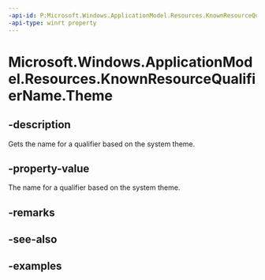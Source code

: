 ```yaml
---
-api-id: P:Microsoft.Windows.ApplicationModel.Resources.KnownResourceQualifierName.Theme
-api-type: winrt property
---
```


# Microsoft.Windows.ApplicationModel.Resources.KnownResourceQualifierName.Theme

<!--
public static string Theme { get; }
-->


## -description

Gets the name for a qualifier based on the system theme.

## -property-value

The name for a qualifier based on the system theme.

## -remarks

## -see-also

## -examples


